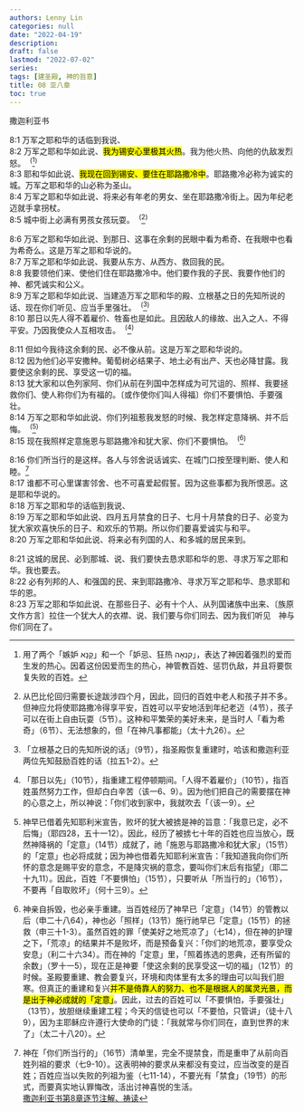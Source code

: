 ```yaml
---
authors: Lenny Lin
categories: null
date: "2022-04-19"
description: 
draft: false
lastmod: "2022-07-02"
series:
tags: [建圣殿, 神的旨意]
title: 08 亚八章
toc: true
---
```

撒迦利亚书
<!--more-->

8:1 万军之耶和华的话临到我说、  
8:2 万军之耶和华如此说、<mark>我为锡安心里极其火热</mark>。我为他火热、向他的仇敌发烈怒。&nbsp;&nbsp;<sup>(</sup>[^1]<sup>)</sup>    
8:3 耶和华如此说、<mark>我现在回到锡安、要住在耶路撒冷中</mark>。耶路撒冷必称为诚实的城。万军之耶和华的山必称为圣山。    
8:4 万军之耶和华如此说、将来必有年老的男女、坐在耶路撒冷街上。因为年纪老迈就手拿拐杖。    
8:5 城中街上必满有男孩女孩玩耍。&nbsp;&nbsp;<sup>(</sup>[^2]<sup>)</sup>    

8:6 万军之耶和华如此说、到那日、这事在余剩的民眼中看为希奇、在我眼中也看为希奇么。这是万军之耶和华说的。    
8:7 万军之耶和华如此说、我要从东方、从西方、救回我的民。    
8:8 我要领他们来、使他们住在耶路撒冷中。他们要作我的子民、我要作他们的　神、都凭诚实和公义。    
8:9 万军之耶和华如此说、当建造万军之耶和华的殿、立根基之日的先知所说的话、现在你们听见、应当手里强壮。&nbsp;&nbsp;<sup>(</sup>[^3]<sup>)</sup>    
8:10 那日以先人得不着雇价、牲畜也是如此。且因敌人的缘故、出入之人、不得平安。乃因我使众人互相攻击。&nbsp;&nbsp;<sup>(</sup>[^4]<sup>)</sup>    

8:11 但如今我待这余剩的民、必不像从前。这是万军之耶和华说的。    
8:12 因为他们必平安撒种。葡萄树必结果子、地土必有出产、天也必降甘露。我要使这余剩的民、享受这一切的福。    
8:13 犹大家和以色列家阿、你们从前在列国中怎样成为可咒诅的、照样、我要拯救你们、使人称你们为有福的。〔或作使你们叫人得福〕你们不要惧怕、手要强壮。    
8:14 万军之耶和华如此说、你们列祖惹我发怒的时候、我怎样定意降祸、并不后悔。&nbsp;&nbsp;<sup>(</sup>[^5]<sup>)</sup>    
8:15 现在我照样定意施恩与耶路撒冷和犹大家、你们不要惧怕。&nbsp;&nbsp;<sup>(</sup>[^6]<sup>)</sup>    

8:16 你们所当行的是这样。各人与邻舍说话诚实、在城门口按至理判断、使人和睦。[^7]    
8:17 谁都不可心里谋害邻舍、也不可喜爱起假誓。因为这些事都为我所恨恶。这是耶和华说的。    
8:18 万军之耶和华的话临到我说、  
8:19 万军之耶和华如此说、四月五月禁食的日子、七月十月禁食的日子、必变为犹大家欢喜快乐的日子、和欢乐的节期。所以你们要喜爱诚实与和平。    
8:20 万军之耶和华如此说、将来必有列国的人、和多城的居民来到。    

8:21 这城的居民、必到那城、说、我们要快去恳求耶和华的恩、寻求万军之耶和华。我也要去。    
8:22 必有列邦的人、和强国的民、来到耶路撒冷、寻求万军之耶和华、恳求耶和华的恩。    
8:23 万军之耶和华如此说、在那些日子、必有十个人、从列国诸族中出来、〔族原文作方言〕拉住一个犹大人的衣襟、说、我们要与你们同去、因为我们听见　神与你们同在了。   

[^1]: 用了两个「嫉妒 קָנָא」和一个「妒忌、狂热 קִנְאָה」，表达了神因着强烈的爱而生发的热心。因着这份因爱而生的热心，神管教百姓、惩罚仇敌，并且将要恢复失败的百姓。  
[^2]: 从巴比伦回归需要长途跋涉四个月，因此，回归的百姓中老人和孩子并不多。但神应允将使耶路撒冷得享平安，百姓可以平安地活到年纪老迈（4节），孩子可以在街上自由玩耍（5节）。这种和平繁荣的美好未来，是当时人「看为希奇」（6节）、无法想象的，但「在神凡事都能」（太十九26）。   
[^3]: 「立根基之日的先知所说的话」（9节），指圣殿恢复重建时，哈该和撒迦利亚两位先知鼓励百姓的话（拉五1-2）。  
[^4]: 「那日以先」（10节），指重建工程停顿期间。「人得不着雇价」（10节），指百姓虽然努力工作，但却白白辛苦（该一6、9）。因为他们把自己的需要摆在神的心意之上，所以神说：「你们收到家中，我就吹去「（该一9）。  
[^5]: 神早已借着先知耶利米宣告，败坏的犹大被掳是神的旨意：「我意已定，必不后悔」（耶四28，五十一12）。因此，经历了被掳七十年的百姓也应当放心，既然神降祸的「定意」（14节）成就了，祂「施恩与耶路撒冷和犹大家」（15节）的「定意」也必将成就；因为神也借着先知耶利米宣告：「我知道我向你们所怀的意念是赐平安的意念，不是降灾祸的意念，要叫你们末后有指望」（耶二十九11）。因此，百姓「不要惧怕」（15节），只要听从「所当行的」（16节），不要再「自取败坏」（何十三9）。  
[^6]: 神亲自拆毁，也必亲手重建。当百姓经历了神早已「定意」（14节）的管教以后（申二十八64），神也必「照样」（13节）施行祂早已「定意」（15节）的拯救（申三十1-3）。虽然百姓的罪「使美好之地荒凉了」（七14），但在神的护理之下，「荒凉」的结果并不是败坏，而是预备复兴：「你们的地荒凉，要享受众安息」（利二十六34）。而在神的「定意」里，「照着拣选的恩典，还有所留的余数」（罗十一5），现在正是神要「使这余剩的民享受这一切的福」（12节）的时候。圣殿要重建、教会要复兴，环境和肉体里有太多的理由可以叫我们胆寒。但真正的重建和复兴<mark>并不是倚靠人的努力、也不是根据人的属灵光景，而是出于神必成就的「定意」</mark>。因此，过去的百姓可以「不要惧怕，手要强壮」（13节），放胆继续重建工程；今天的信徒也可以「不要怕，只管讲」（徒十八9），因为主耶稣应许遵行大使命的门徒：「我就常与你们同在，直到世界的末了」（太二十八20）。    
[^7]: 神在「你们所当行的」（16节）清单里，完全不提禁食，而是重申了从前向百姓列祖的要求（七9-10）。这表明神的要求从来都没有变过，应当改变的是百姓；百姓应当以失败的列祖为鉴（七11-14），不要光有「禁食」（19节）的形式，而要真实地认罪悔改，活出讨神喜悦的生活。  
[撒迦利亚书第8章逐节注解、祷读](https://cmcbiblereading.com/2016/10/30/%e6%92%92%e8%bf%a6%e5%88%a9%e4%ba%9a%e4%b9%a6%e7%ac%ac8%e7%ab%a0%e9%80%90%e8%8a%82%e6%b3%a8%e8%a7%a3%e3%80%81%e7%a5%b7%e8%af%bb/)